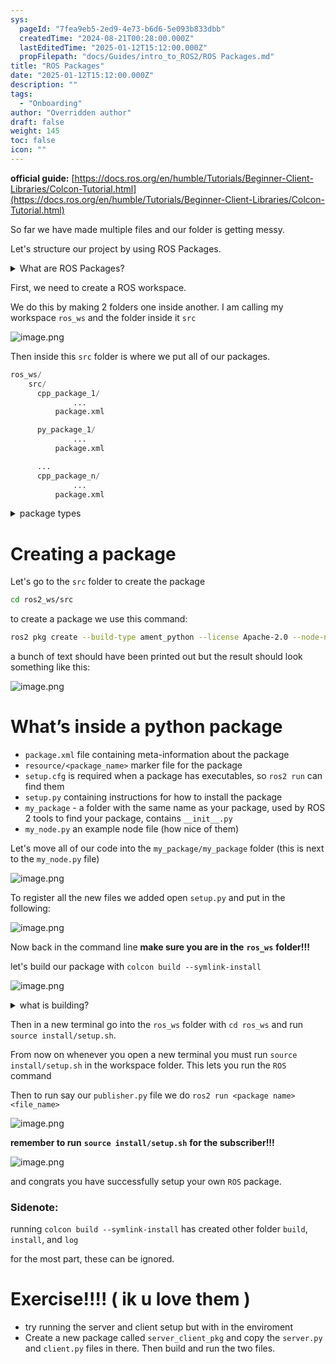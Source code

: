 ```yaml
---
sys:
  pageId: "7fea9eb5-2ed9-4e73-b6d6-5e093b833dbb"
  createdTime: "2024-08-21T00:28:00.000Z"
  lastEditedTime: "2025-01-12T15:12:00.000Z"
  propFilepath: "docs/Guides/intro_to_ROS2/ROS Packages.md"
title: "ROS Packages"
date: "2025-01-12T15:12:00.000Z"
description: ""
tags:
  - "Onboarding"
author: "Overridden author"
draft: false
weight: 145
toc: false
icon: ""
---
```


**official guide:** [https://docs.ros.org/en/humble/Tutorials/Beginner-Client-Libraries/Colcon-Tutorial.html](https://docs.ros.org/en/humble/Tutorials/Beginner-Client-Libraries/Colcon-Tutorial.html)

So far we have made multiple files and our folder is getting messy.

Let's structure our project by using ROS Packages.

<details>

<summary>What are ROS Packages?</summary>

ROS Packages are, as the name implies, packages of code that are highly sharable between ROS developers.

They consist of a folder, `package.xml` file, and source code

```python
      cpp_package_1/
		      ... imagine much code files here ..
          package.xml
```

</details>

First, we need to create a ROS workspace.

We do this by making 2 folders one inside another. I am calling my workspace `ros_ws` and the folder inside it `src`

![image.png](https://prod-files-secure.s3.us-west-2.amazonaws.com/d518164a-d88e-44d1-a4ee-3adb3bd8bce0/70706947-fd18-4537-a67b-e12946812d31/image.png?X-Amz-Algorithm=AWS4-HMAC-SHA256&X-Amz-Content-Sha256=UNSIGNED-PAYLOAD&X-Amz-Credential=ASIAZI2LB4667MWUEMQV%2F20250215%2Fus-west-2%2Fs3%2Faws4_request&X-Amz-Date=20250215T040858Z&X-Amz-Expires=3600&X-Amz-Security-Token=IQoJb3JpZ2luX2VjEBAaCXVzLXdlc3QtMiJHMEUCIQCJW5UOy26BCr6y5vLTLL21MlICsIhYzXWboE5AFaYSPAIgJvz6JlxxL8q24pr7b1GtxxN5QQM4DpecWiBUvkSRiawq%2FwMIORAAGgw2Mzc0MjMxODM4MDUiDJ7fqz9idby7e%2FiCaSrcA7QWlAjholpjoryGHhgYFgpNm4WSFsjmyvXz374bQCYGJ9CutbtIhQM5ke7am6AQx8%2B7dPn8rBa6SrkGJOBN9H1djuxDxXJkvvLkHefQKjTGXVPLemeWPiKJUGxZCl4lc4ARZAUIQmxwe%2BpYHcBobISZMo9m%2F%2FEiW4pV1Zwc3DMEogSlMmIx6iHIgU%2FX3bmO44rm%2F3%2Bd7KtTz%2BBi0p5c3Eh5JpxOfsjk29Dr0m16ufJfmjnExPmoHweMDp3mMNiiXKFfbLLDvwwrKAvJD65MMxqsPhlXCHDWoTTxsIvGGw7gbhzhWnkWjosEv5AkLiFM8b6SVAL0V383G5hujdi7V%2F9j2EJybv6qbknv11PytiJO%2B6uJ86%2FdQsbe4yg4sxfY7vwb5%2F6H8ZM%2FP1sfVmwJQjHLdcSB1aWDVn6t7ecIsDKH94Mju8da2G69ytIxXvyzXzRYtKdE8e3IpTxwh2XAeMuG5D%2FVwqpL2L6lvCBIB%2B%2BViT5GiooFiPAjmHZnl5KMfNkDIxsq1IE4Zw9codiub3TxfCDmt8PG9zoZqdsAT5JTmBUPNy8BQfrc3TJNl24%2FwjxxibxRJyUKQOgVloHqWYhhDNLW5AKbkTHOndDlTvp3nYL8ncZdAayvujmTMJq0v70GOqUB8%2FDarzeOi7GAiwYxYPezxwOrpPf14bQVrnsbIej%2FwjImw%2BUa%2BE%2BGnsG2dKsTCLRd1TS%2FvDYSzhX2K6xfKZs4Rvt8jec9aHznqhGWC%2BOg8M4bX5U14K1vZrS46a5oZLwldObU0OPjPLhyp%2Fnhq43Jla90cCkDCiqa4%2Bj1jc1QjUFYOhDIZBL9fkfjdwCn5g6PmL2d5sM8DXtPEM1Zx7vMfBNKA1Mt&X-Amz-Signature=ba51ce2709b0eaee9f4f83c1f2f5fce045a9efc274d387287d2930ff9367702d&X-Amz-SignedHeaders=host&x-id=GetObject)

Then inside this `src` folder is where we put all of our packages.

```python
ros_ws/
    src/
      cpp_package_1/
		      ...
          package.xml

      py_package_1/
		      ...
          package.xml

      ...
      cpp_package_n/
		      ...
          package.xml

```

<details>

<summary>package types</summary>

packages can be either `C++` or python.

the intern file structure is different for each but for this guide we will stick to creating python packages

</details>

# Creating a package

Let's go to the `src` folder to create the package

```bash
cd ros2_ws/src
```

to create a package we use this command:

```bash
ros2 pkg create --build-type ament_python --license Apache-2.0 --node-name my_node my_package
```

a bunch of text should have been printed out but the result should look something like this:

![image.png](https://prod-files-secure.s3.us-west-2.amazonaws.com/d518164a-d88e-44d1-a4ee-3adb3bd8bce0/e6cf1e3f-8512-4a3e-b131-079f800bf3e8/image.png?X-Amz-Algorithm=AWS4-HMAC-SHA256&X-Amz-Content-Sha256=UNSIGNED-PAYLOAD&X-Amz-Credential=ASIAZI2LB4667MWUEMQV%2F20250215%2Fus-west-2%2Fs3%2Faws4_request&X-Amz-Date=20250215T040858Z&X-Amz-Expires=3600&X-Amz-Security-Token=IQoJb3JpZ2luX2VjEBAaCXVzLXdlc3QtMiJHMEUCIQCJW5UOy26BCr6y5vLTLL21MlICsIhYzXWboE5AFaYSPAIgJvz6JlxxL8q24pr7b1GtxxN5QQM4DpecWiBUvkSRiawq%2FwMIORAAGgw2Mzc0MjMxODM4MDUiDJ7fqz9idby7e%2FiCaSrcA7QWlAjholpjoryGHhgYFgpNm4WSFsjmyvXz374bQCYGJ9CutbtIhQM5ke7am6AQx8%2B7dPn8rBa6SrkGJOBN9H1djuxDxXJkvvLkHefQKjTGXVPLemeWPiKJUGxZCl4lc4ARZAUIQmxwe%2BpYHcBobISZMo9m%2F%2FEiW4pV1Zwc3DMEogSlMmIx6iHIgU%2FX3bmO44rm%2F3%2Bd7KtTz%2BBi0p5c3Eh5JpxOfsjk29Dr0m16ufJfmjnExPmoHweMDp3mMNiiXKFfbLLDvwwrKAvJD65MMxqsPhlXCHDWoTTxsIvGGw7gbhzhWnkWjosEv5AkLiFM8b6SVAL0V383G5hujdi7V%2F9j2EJybv6qbknv11PytiJO%2B6uJ86%2FdQsbe4yg4sxfY7vwb5%2F6H8ZM%2FP1sfVmwJQjHLdcSB1aWDVn6t7ecIsDKH94Mju8da2G69ytIxXvyzXzRYtKdE8e3IpTxwh2XAeMuG5D%2FVwqpL2L6lvCBIB%2B%2BViT5GiooFiPAjmHZnl5KMfNkDIxsq1IE4Zw9codiub3TxfCDmt8PG9zoZqdsAT5JTmBUPNy8BQfrc3TJNl24%2FwjxxibxRJyUKQOgVloHqWYhhDNLW5AKbkTHOndDlTvp3nYL8ncZdAayvujmTMJq0v70GOqUB8%2FDarzeOi7GAiwYxYPezxwOrpPf14bQVrnsbIej%2FwjImw%2BUa%2BE%2BGnsG2dKsTCLRd1TS%2FvDYSzhX2K6xfKZs4Rvt8jec9aHznqhGWC%2BOg8M4bX5U14K1vZrS46a5oZLwldObU0OPjPLhyp%2Fnhq43Jla90cCkDCiqa4%2Bj1jc1QjUFYOhDIZBL9fkfjdwCn5g6PmL2d5sM8DXtPEM1Zx7vMfBNKA1Mt&X-Amz-Signature=452b7c731ba96ad892e352db7cfbf4a4e4570634632c351da0ddf9f85dd7f0e6&X-Amz-SignedHeaders=host&x-id=GetObject)

# What’s inside a python package

- `package.xml` file containing meta-information about the package
- `resource/<package_name>` marker file for the package
- `setup.cfg` is required when a package has executables, so `ros2 run` can find them
- `setup.py` containing instructions for how to install the package
- `my_package` - a folder with the same name as your package, used by ROS 2 tools to find your package, contains `__init__.py`
- `my_node.py` an example node file (how nice of them)

Let's move all of our code into the `my_package/my_package` folder (this is next to the `my_node.py` file)

![image.png](https://prod-files-secure.s3.us-west-2.amazonaws.com/d518164a-d88e-44d1-a4ee-3adb3bd8bce0/9ce58f11-0da9-4d3e-b86d-506a9685d378/image.png?X-Amz-Algorithm=AWS4-HMAC-SHA256&X-Amz-Content-Sha256=UNSIGNED-PAYLOAD&X-Amz-Credential=ASIAZI2LB4667MWUEMQV%2F20250215%2Fus-west-2%2Fs3%2Faws4_request&X-Amz-Date=20250215T040858Z&X-Amz-Expires=3600&X-Amz-Security-Token=IQoJb3JpZ2luX2VjEBAaCXVzLXdlc3QtMiJHMEUCIQCJW5UOy26BCr6y5vLTLL21MlICsIhYzXWboE5AFaYSPAIgJvz6JlxxL8q24pr7b1GtxxN5QQM4DpecWiBUvkSRiawq%2FwMIORAAGgw2Mzc0MjMxODM4MDUiDJ7fqz9idby7e%2FiCaSrcA7QWlAjholpjoryGHhgYFgpNm4WSFsjmyvXz374bQCYGJ9CutbtIhQM5ke7am6AQx8%2B7dPn8rBa6SrkGJOBN9H1djuxDxXJkvvLkHefQKjTGXVPLemeWPiKJUGxZCl4lc4ARZAUIQmxwe%2BpYHcBobISZMo9m%2F%2FEiW4pV1Zwc3DMEogSlMmIx6iHIgU%2FX3bmO44rm%2F3%2Bd7KtTz%2BBi0p5c3Eh5JpxOfsjk29Dr0m16ufJfmjnExPmoHweMDp3mMNiiXKFfbLLDvwwrKAvJD65MMxqsPhlXCHDWoTTxsIvGGw7gbhzhWnkWjosEv5AkLiFM8b6SVAL0V383G5hujdi7V%2F9j2EJybv6qbknv11PytiJO%2B6uJ86%2FdQsbe4yg4sxfY7vwb5%2F6H8ZM%2FP1sfVmwJQjHLdcSB1aWDVn6t7ecIsDKH94Mju8da2G69ytIxXvyzXzRYtKdE8e3IpTxwh2XAeMuG5D%2FVwqpL2L6lvCBIB%2B%2BViT5GiooFiPAjmHZnl5KMfNkDIxsq1IE4Zw9codiub3TxfCDmt8PG9zoZqdsAT5JTmBUPNy8BQfrc3TJNl24%2FwjxxibxRJyUKQOgVloHqWYhhDNLW5AKbkTHOndDlTvp3nYL8ncZdAayvujmTMJq0v70GOqUB8%2FDarzeOi7GAiwYxYPezxwOrpPf14bQVrnsbIej%2FwjImw%2BUa%2BE%2BGnsG2dKsTCLRd1TS%2FvDYSzhX2K6xfKZs4Rvt8jec9aHznqhGWC%2BOg8M4bX5U14K1vZrS46a5oZLwldObU0OPjPLhyp%2Fnhq43Jla90cCkDCiqa4%2Bj1jc1QjUFYOhDIZBL9fkfjdwCn5g6PmL2d5sM8DXtPEM1Zx7vMfBNKA1Mt&X-Amz-Signature=25dc6d7ae8a69cc2bcfaf7f875bf6dec9586deb12b98e38c391f3763adf6593a&X-Amz-SignedHeaders=host&x-id=GetObject)

To register all the new files we added open `setup.py` and put in the following:

![image.png](https://prod-files-secure.s3.us-west-2.amazonaws.com/d518164a-d88e-44d1-a4ee-3adb3bd8bce0/1cd7c262-4cae-4496-9d75-c178537d24a2/image.png?X-Amz-Algorithm=AWS4-HMAC-SHA256&X-Amz-Content-Sha256=UNSIGNED-PAYLOAD&X-Amz-Credential=ASIAZI2LB4667MWUEMQV%2F20250215%2Fus-west-2%2Fs3%2Faws4_request&X-Amz-Date=20250215T040858Z&X-Amz-Expires=3600&X-Amz-Security-Token=IQoJb3JpZ2luX2VjEBAaCXVzLXdlc3QtMiJHMEUCIQCJW5UOy26BCr6y5vLTLL21MlICsIhYzXWboE5AFaYSPAIgJvz6JlxxL8q24pr7b1GtxxN5QQM4DpecWiBUvkSRiawq%2FwMIORAAGgw2Mzc0MjMxODM4MDUiDJ7fqz9idby7e%2FiCaSrcA7QWlAjholpjoryGHhgYFgpNm4WSFsjmyvXz374bQCYGJ9CutbtIhQM5ke7am6AQx8%2B7dPn8rBa6SrkGJOBN9H1djuxDxXJkvvLkHefQKjTGXVPLemeWPiKJUGxZCl4lc4ARZAUIQmxwe%2BpYHcBobISZMo9m%2F%2FEiW4pV1Zwc3DMEogSlMmIx6iHIgU%2FX3bmO44rm%2F3%2Bd7KtTz%2BBi0p5c3Eh5JpxOfsjk29Dr0m16ufJfmjnExPmoHweMDp3mMNiiXKFfbLLDvwwrKAvJD65MMxqsPhlXCHDWoTTxsIvGGw7gbhzhWnkWjosEv5AkLiFM8b6SVAL0V383G5hujdi7V%2F9j2EJybv6qbknv11PytiJO%2B6uJ86%2FdQsbe4yg4sxfY7vwb5%2F6H8ZM%2FP1sfVmwJQjHLdcSB1aWDVn6t7ecIsDKH94Mju8da2G69ytIxXvyzXzRYtKdE8e3IpTxwh2XAeMuG5D%2FVwqpL2L6lvCBIB%2B%2BViT5GiooFiPAjmHZnl5KMfNkDIxsq1IE4Zw9codiub3TxfCDmt8PG9zoZqdsAT5JTmBUPNy8BQfrc3TJNl24%2FwjxxibxRJyUKQOgVloHqWYhhDNLW5AKbkTHOndDlTvp3nYL8ncZdAayvujmTMJq0v70GOqUB8%2FDarzeOi7GAiwYxYPezxwOrpPf14bQVrnsbIej%2FwjImw%2BUa%2BE%2BGnsG2dKsTCLRd1TS%2FvDYSzhX2K6xfKZs4Rvt8jec9aHznqhGWC%2BOg8M4bX5U14K1vZrS46a5oZLwldObU0OPjPLhyp%2Fnhq43Jla90cCkDCiqa4%2Bj1jc1QjUFYOhDIZBL9fkfjdwCn5g6PmL2d5sM8DXtPEM1Zx7vMfBNKA1Mt&X-Amz-Signature=3dbe0e2cf27863ebf9be232109340105d7fe661d897b68f6e3b319b7ef3df65c&X-Amz-SignedHeaders=host&x-id=GetObject)

Now back in the command line **make sure you are in the** **`ros_ws`** **folder!!!**

let's build our package with `colcon build --symlink-install`

![image.png](https://prod-files-secure.s3.us-west-2.amazonaws.com/d518164a-d88e-44d1-a4ee-3adb3bd8bce0/2f2a0d27-b173-48fd-b189-5f5c0ce65619/image.png?X-Amz-Algorithm=AWS4-HMAC-SHA256&X-Amz-Content-Sha256=UNSIGNED-PAYLOAD&X-Amz-Credential=ASIAZI2LB4667MWUEMQV%2F20250215%2Fus-west-2%2Fs3%2Faws4_request&X-Amz-Date=20250215T040858Z&X-Amz-Expires=3600&X-Amz-Security-Token=IQoJb3JpZ2luX2VjEBAaCXVzLXdlc3QtMiJHMEUCIQCJW5UOy26BCr6y5vLTLL21MlICsIhYzXWboE5AFaYSPAIgJvz6JlxxL8q24pr7b1GtxxN5QQM4DpecWiBUvkSRiawq%2FwMIORAAGgw2Mzc0MjMxODM4MDUiDJ7fqz9idby7e%2FiCaSrcA7QWlAjholpjoryGHhgYFgpNm4WSFsjmyvXz374bQCYGJ9CutbtIhQM5ke7am6AQx8%2B7dPn8rBa6SrkGJOBN9H1djuxDxXJkvvLkHefQKjTGXVPLemeWPiKJUGxZCl4lc4ARZAUIQmxwe%2BpYHcBobISZMo9m%2F%2FEiW4pV1Zwc3DMEogSlMmIx6iHIgU%2FX3bmO44rm%2F3%2Bd7KtTz%2BBi0p5c3Eh5JpxOfsjk29Dr0m16ufJfmjnExPmoHweMDp3mMNiiXKFfbLLDvwwrKAvJD65MMxqsPhlXCHDWoTTxsIvGGw7gbhzhWnkWjosEv5AkLiFM8b6SVAL0V383G5hujdi7V%2F9j2EJybv6qbknv11PytiJO%2B6uJ86%2FdQsbe4yg4sxfY7vwb5%2F6H8ZM%2FP1sfVmwJQjHLdcSB1aWDVn6t7ecIsDKH94Mju8da2G69ytIxXvyzXzRYtKdE8e3IpTxwh2XAeMuG5D%2FVwqpL2L6lvCBIB%2B%2BViT5GiooFiPAjmHZnl5KMfNkDIxsq1IE4Zw9codiub3TxfCDmt8PG9zoZqdsAT5JTmBUPNy8BQfrc3TJNl24%2FwjxxibxRJyUKQOgVloHqWYhhDNLW5AKbkTHOndDlTvp3nYL8ncZdAayvujmTMJq0v70GOqUB8%2FDarzeOi7GAiwYxYPezxwOrpPf14bQVrnsbIej%2FwjImw%2BUa%2BE%2BGnsG2dKsTCLRd1TS%2FvDYSzhX2K6xfKZs4Rvt8jec9aHznqhGWC%2BOg8M4bX5U14K1vZrS46a5oZLwldObU0OPjPLhyp%2Fnhq43Jla90cCkDCiqa4%2Bj1jc1QjUFYOhDIZBL9fkfjdwCn5g6PmL2d5sM8DXtPEM1Zx7vMfBNKA1Mt&X-Amz-Signature=f9509791970b93d9379fd317dd99a6c60525a2512adf5af0725e233cbc9b2c00&X-Amz-SignedHeaders=host&x-id=GetObject)

<details>

<summary>what is building?</summary>

if you are a CS major at Rose-Hulman you will learn the answer to this in CSSE132

but TLDR; is it combines all the code files into one program that can be run easily 

</details>

Then in a new terminal go into the `ros_ws` folder with `cd ros_ws` and run `source install/setup.sh`. 

From now on whenever you open a new terminal you must run `source install/setup.sh` in the workspace folder. This lets you run the `ROS` command

Then to run say our `publisher.py` file we do `ros2 run <package name> <file_name>`

![image.png](https://prod-files-secure.s3.us-west-2.amazonaws.com/d518164a-d88e-44d1-a4ee-3adb3bd8bce0/4f4b1219-3a44-4632-aa0a-ce3471699f59/image.png?X-Amz-Algorithm=AWS4-HMAC-SHA256&X-Amz-Content-Sha256=UNSIGNED-PAYLOAD&X-Amz-Credential=ASIAZI2LB4667MWUEMQV%2F20250215%2Fus-west-2%2Fs3%2Faws4_request&X-Amz-Date=20250215T040858Z&X-Amz-Expires=3600&X-Amz-Security-Token=IQoJb3JpZ2luX2VjEBAaCXVzLXdlc3QtMiJHMEUCIQCJW5UOy26BCr6y5vLTLL21MlICsIhYzXWboE5AFaYSPAIgJvz6JlxxL8q24pr7b1GtxxN5QQM4DpecWiBUvkSRiawq%2FwMIORAAGgw2Mzc0MjMxODM4MDUiDJ7fqz9idby7e%2FiCaSrcA7QWlAjholpjoryGHhgYFgpNm4WSFsjmyvXz374bQCYGJ9CutbtIhQM5ke7am6AQx8%2B7dPn8rBa6SrkGJOBN9H1djuxDxXJkvvLkHefQKjTGXVPLemeWPiKJUGxZCl4lc4ARZAUIQmxwe%2BpYHcBobISZMo9m%2F%2FEiW4pV1Zwc3DMEogSlMmIx6iHIgU%2FX3bmO44rm%2F3%2Bd7KtTz%2BBi0p5c3Eh5JpxOfsjk29Dr0m16ufJfmjnExPmoHweMDp3mMNiiXKFfbLLDvwwrKAvJD65MMxqsPhlXCHDWoTTxsIvGGw7gbhzhWnkWjosEv5AkLiFM8b6SVAL0V383G5hujdi7V%2F9j2EJybv6qbknv11PytiJO%2B6uJ86%2FdQsbe4yg4sxfY7vwb5%2F6H8ZM%2FP1sfVmwJQjHLdcSB1aWDVn6t7ecIsDKH94Mju8da2G69ytIxXvyzXzRYtKdE8e3IpTxwh2XAeMuG5D%2FVwqpL2L6lvCBIB%2B%2BViT5GiooFiPAjmHZnl5KMfNkDIxsq1IE4Zw9codiub3TxfCDmt8PG9zoZqdsAT5JTmBUPNy8BQfrc3TJNl24%2FwjxxibxRJyUKQOgVloHqWYhhDNLW5AKbkTHOndDlTvp3nYL8ncZdAayvujmTMJq0v70GOqUB8%2FDarzeOi7GAiwYxYPezxwOrpPf14bQVrnsbIej%2FwjImw%2BUa%2BE%2BGnsG2dKsTCLRd1TS%2FvDYSzhX2K6xfKZs4Rvt8jec9aHznqhGWC%2BOg8M4bX5U14K1vZrS46a5oZLwldObU0OPjPLhyp%2Fnhq43Jla90cCkDCiqa4%2Bj1jc1QjUFYOhDIZBL9fkfjdwCn5g6PmL2d5sM8DXtPEM1Zx7vMfBNKA1Mt&X-Amz-Signature=2c30dec2a447356179e6ec83675aeb1a85b08353e9cb89432b91abcea741f1f0&X-Amz-SignedHeaders=host&x-id=GetObject)

**remember to run** **`source install/setup.sh`** **for the subscriber!!!**

![image.png](https://prod-files-secure.s3.us-west-2.amazonaws.com/d518164a-d88e-44d1-a4ee-3adb3bd8bce0/02121119-dad4-49ec-8356-c956108b4243/image.png?X-Amz-Algorithm=AWS4-HMAC-SHA256&X-Amz-Content-Sha256=UNSIGNED-PAYLOAD&X-Amz-Credential=ASIAZI2LB4667MWUEMQV%2F20250215%2Fus-west-2%2Fs3%2Faws4_request&X-Amz-Date=20250215T040858Z&X-Amz-Expires=3600&X-Amz-Security-Token=IQoJb3JpZ2luX2VjEBAaCXVzLXdlc3QtMiJHMEUCIQCJW5UOy26BCr6y5vLTLL21MlICsIhYzXWboE5AFaYSPAIgJvz6JlxxL8q24pr7b1GtxxN5QQM4DpecWiBUvkSRiawq%2FwMIORAAGgw2Mzc0MjMxODM4MDUiDJ7fqz9idby7e%2FiCaSrcA7QWlAjholpjoryGHhgYFgpNm4WSFsjmyvXz374bQCYGJ9CutbtIhQM5ke7am6AQx8%2B7dPn8rBa6SrkGJOBN9H1djuxDxXJkvvLkHefQKjTGXVPLemeWPiKJUGxZCl4lc4ARZAUIQmxwe%2BpYHcBobISZMo9m%2F%2FEiW4pV1Zwc3DMEogSlMmIx6iHIgU%2FX3bmO44rm%2F3%2Bd7KtTz%2BBi0p5c3Eh5JpxOfsjk29Dr0m16ufJfmjnExPmoHweMDp3mMNiiXKFfbLLDvwwrKAvJD65MMxqsPhlXCHDWoTTxsIvGGw7gbhzhWnkWjosEv5AkLiFM8b6SVAL0V383G5hujdi7V%2F9j2EJybv6qbknv11PytiJO%2B6uJ86%2FdQsbe4yg4sxfY7vwb5%2F6H8ZM%2FP1sfVmwJQjHLdcSB1aWDVn6t7ecIsDKH94Mju8da2G69ytIxXvyzXzRYtKdE8e3IpTxwh2XAeMuG5D%2FVwqpL2L6lvCBIB%2B%2BViT5GiooFiPAjmHZnl5KMfNkDIxsq1IE4Zw9codiub3TxfCDmt8PG9zoZqdsAT5JTmBUPNy8BQfrc3TJNl24%2FwjxxibxRJyUKQOgVloHqWYhhDNLW5AKbkTHOndDlTvp3nYL8ncZdAayvujmTMJq0v70GOqUB8%2FDarzeOi7GAiwYxYPezxwOrpPf14bQVrnsbIej%2FwjImw%2BUa%2BE%2BGnsG2dKsTCLRd1TS%2FvDYSzhX2K6xfKZs4Rvt8jec9aHznqhGWC%2BOg8M4bX5U14K1vZrS46a5oZLwldObU0OPjPLhyp%2Fnhq43Jla90cCkDCiqa4%2Bj1jc1QjUFYOhDIZBL9fkfjdwCn5g6PmL2d5sM8DXtPEM1Zx7vMfBNKA1Mt&X-Amz-Signature=4f4a5570eb62457334cdd174a5fa3c83a4a074e5da1cffb998c922c1dbcc30d3&X-Amz-SignedHeaders=host&x-id=GetObject)

and congrats you have successfully setup your own `ROS` package.

### Sidenote:

running `colcon build --symlink-install` has created other folder `build`, `install`, and `log`

for the most part, these can be ignored.

# Exercise!!!! ( ik u love them )

- try running the server and client setup but with in the enviroment
- Create a new package called `server_client_pkg` and copy the `server.py` and `client.py` files in there. Then build and run the two files.
